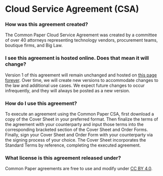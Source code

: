 # Cloud Service Agreement (CSA)

### How was this agreement created?
The Common Paper Cloud Service Agreement was created by a committee of over 40 attorneys representing technology vendors, procurement teams, boutique firms, and Big Law.

### I see this agreement is hosted online. Does that mean it will change?
Version 1 of this agreement will remain unchanged and hosted on [this page forever](https://commonpaper.com/standards/cloud-service-agreement/1.0). Over time, we will create new versions to accommodate changes to the law and additional use cases. We expect future changes to occur infrequently, and they will always be posted as a new version.

### How do I use this agreement?
To execute an agreement using the Common Paper CSA, first download a copy of the Cover Sheet in your preferred format. Then finalize the terms of the agreement with your counterparty and input those terms into the corresponding bracketed section of the Cover Sheet and Order Forms. Finally, sign your Cover Sheet and Order Form with your counterparty via the signing process of your choice. The Cover Sheet incorporates the Standard Terms by reference, completing the executed agreement.

### What license is this agreement released under?
Common Paper agreements are free to use and modify under [CC BY 4.0](https://creativecommons.org/licenses/by/4.0/).

